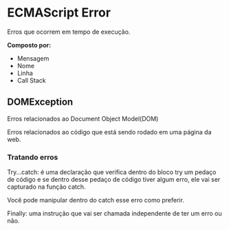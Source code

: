 # ECMAScript Error

Erros que ocorrem em tempo de execução.

**Composto por:**

- Mensagem
- Nome
- Linha
- Call Stack

## DOMException

Erros relacionados ao Document Object Model(DOM)

Erros relacionados ao código que está sendo rodado em uma página da web.

### Tratando erros

Try...catch: é uma declaração que verifica dentro do bloco try um pedaço de código e se dentro desse pedaço de código tiver algum erro, ele vai ser capturado na função catch.

Você pode manipular dentro do catch esse erro como preferir.

Finally: uma instrução que vai ser chamada independente de ter um erro ou não.
